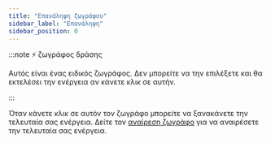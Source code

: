 ```yaml
---
title: "Επανάληψη ζωγράφου"
sidebar_label: "Επανάληψη"
sidebar_position: 0
---
```


:::note ⚡ ζωγράφος δράσης

Αυτός είναι ένας ειδικός ζωγράφος. Δεν μπορείτε να την επιλέξετε και θα εκτελέσει την ενέργεια αν κάνετε κλικ σε αυτήν.

:::

Όταν κάνετε κλικ σε αυτόν τον ζωγράφο μπορείτε να ξανακάνετε την τελευταία σας ενέργεια. Δείτε τον [αναίρεση ζωγράφο](undo) για να αναιρέσετε την τελευταία σας ενέργεια.
